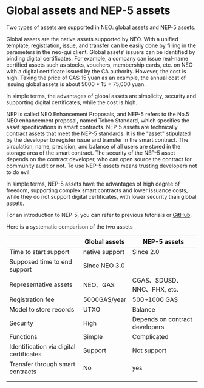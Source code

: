 # Global assets and NEP-5 assets

Two types of assets are supported in NEO: global assets and NEP-5 assets.

Global assets are the native assets supported by NEO. With a unified template, registration, issue, and transfer can be easily done by filling in the parameters in the neo-gui client. Global assets’ issuers can be identified by binding digital certificates. For example, a company can issue real-name certified assets such as stocks, vouchers, membership cards, etc. on NEO with a digital certificate issued by the CA authority. However, the cost is high. Taking the price of GAS 15 yuan as an example, the annual cost of issuing global assets is about 5000 * 15 = 75,000 yuan.

In simple terms, the advantages of global assets are simplicity, security and supporting digital certificates, while the cost is high.

NEP is called NEO Enhancement Proposals, and NEP-5 refers to the No.5 NEO enhancement proposal, named Token Standard, which specifies the asset specifications in smart contracts. NEP-5 assets are technically contract assets that meet the NEP-5 standards. It is the "asset" stipulated by the developer to register issue and transfer in the smart contract. The circulation, name, precision, and balance of all users are stored in the storage area of the smart contract. The security of the NEP-5 asset depends on the contract developer, who can open source the contract for community audit or not. To use NEP-5 assets means trusting developers not to do evil.

In simple terms, NEP-5 assets have the advantages of high degree of freedom, supporting complex smart contracts and lower issuance costs, while they do not support digital certificates, with lower security than global assets.

For an introduction to NEP-5, you can refer to previous tutorials or [GitHub](https://github.com/neo-project/proposals/blob/master/nep-5.mediawiki).

Here is a systematic comparison of the two assets

|                          | Global assets                | NEP-5 assets               |
| ------------------------ | ----------------------- | ------------------------ |
| Time to start support             | native support                | Since 2.0       |
| Supposed time to end support          | Since NEO 3.0             |                          |
| Representative assets                 | NEO、GAS                | CGAS、SDUSD、NNC、PHX, etc.  |
| Registration fee                 | 5000GAS/year | 500~1000 GAS             |
| Model to store records             | UTXO                | Balance                 |
| Security                   | High                      | Depends on contract developers         |
| Functions                     | Simple                    | Complicated                     |
| Identification via digital certificates       | Support                    | Not support                   |
| Transfer through smart contracts | No                    | yes                       |
|                          |                         |                          |
|                          |                         |                          |
